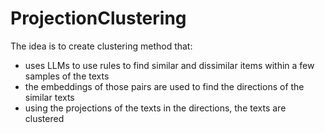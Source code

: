 # ProjectionClustering

The idea is to create clustering method that:

- uses LLMs to use rules to find similar and dissimilar items within a few samples of the texts
- the embeddings of those pairs are used to find the directions of the similar texts
- using the projections of the texts in the directions, the texts are clustered
